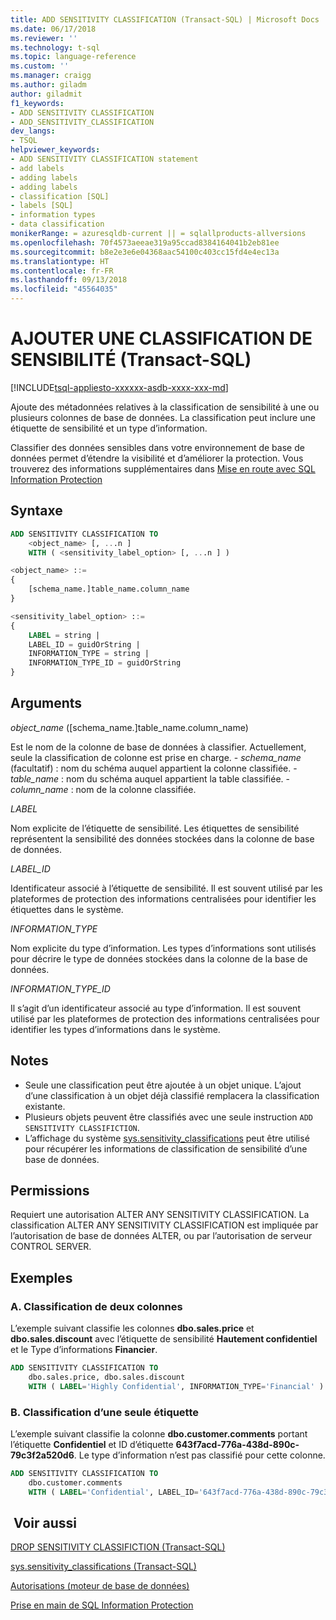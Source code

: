 ```yaml
---
title: ADD SENSITIVITY CLASSIFICATION (Transact-SQL) | Microsoft Docs
ms.date: 06/17/2018
ms.reviewer: ''
ms.technology: t-sql
ms.topic: language-reference
ms.custom: ''
ms.manager: craigg
ms.author: giladm
author: giladmit
f1_keywords:
- ADD SENSITIVITY CLASSIFICATION
- ADD_SENSITIVITY_CLASSIFICATION
dev_langs:
- TSQL
helpviewer_keywords:
- ADD SENSITIVITY CLASSIFICATION statement
- add labels
- adding labels
- adding labels
- classification [SQL]
- labels [SQL]
- information types
- data classification
monikerRange: = azuresqldb-current || = sqlallproducts-allversions
ms.openlocfilehash: 70f4573aeeae319a95ccad8384164041b2eb81ee
ms.sourcegitcommit: b8e2e3e6e04368aac54100c403cc15fd4e4ec13a
ms.translationtype: HT
ms.contentlocale: fr-FR
ms.lasthandoff: 09/13/2018
ms.locfileid: "45564035"
---
```

# <a name="add-sensitivity-classification-transact-sql"></a>AJOUTER UNE CLASSIFICATION DE SENSIBILITÉ (Transact-SQL)
[!INCLUDE[tsql-appliesto-xxxxxx-asdb-xxxx-xxx-md](../../includes/tsql-appliesto-xxxxxx-asdb-xxxx-xxx-md.md)]

Ajoute des métadonnées relatives à la classification de sensibilité à une ou plusieurs colonnes de base de données. La classification peut inclure une étiquette de sensibilité et un type d’information.  

Classifier des données sensibles dans votre environnement de base de données permet d’étendre la visibilité et d’améliorer la protection. Vous trouverez des informations supplémentaires dans [Mise en route avec SQL Information Protection](https://aka.ms/sqlip)

## <a name="syntax"></a>Syntaxe  

```sql
ADD SENSITIVITY CLASSIFICATION TO
    <object_name> [, ...n ]
    WITH ( <sensitivity_label_option> [, ...n ] )     

<object_name> ::=
{
    [schema_name.]table_name.column_name
}

<sensitivity_label_option> ::=  
{   
    LABEL = string |
    LABEL_ID = guidOrString |
    INFORMATION_TYPE = string |
    INFORMATION_TYPE_ID = guidOrString  
}
```  

## <a name="arguments"></a>Arguments  

*object_name* ([schema_name.]table_name.column_name)

Est le nom de la colonne de base de données à classifier. Actuellement, seule la classification de colonne est prise en charge.
    - *schema_name* (facultatif) : nom du schéma auquel appartient la colonne classifiée.
    - *table_name* : nom du schéma auquel appartient la table classifiée.
    - *column_name* : nom de la colonne classifiée.

*LABEL*

Nom explicite de l’étiquette de sensibilité. Les étiquettes de sensibilité représentent la sensibilité des données stockées dans la colonne de base de données.

*LABEL_ID*

Identificateur associé à l’étiquette de sensibilité. Il est souvent utilisé par les plateformes de protection des informations centralisées pour identifier les étiquettes dans le système.

*INFORMATION_TYPE*

Nom explicite du type d’information. Les types d’informations sont utilisés pour décrire le type de données stockées dans la colonne de la base de données.

*INFORMATION_TYPE_ID*

Il s’agit d’un identificateur associé au type d’information. Il est souvent utilisé par les plateformes de protection des informations centralisées pour identifier les types d’informations dans le système.


## <a name="remarks"></a>Notes   

- Seule une classification peut être ajoutée à un objet unique. L’ajout d’une classification à un objet déjà classifié remplacera la classification existante.
- Plusieurs objets peuvent être classifiés avec une seule instruction `ADD SENSITIVITY CLASSIFICTION`.
- L’affichage du système [sys.sensitivity_classifications](../../relational-databases/system-catalog-views/sys-sensitivity-classifications-transact-sql.md) peut être utilisé pour récupérer les informations de classification de sensibilité d’une base de données.


## <a name="permissions"></a>Permissions

Requiert une autorisation ALTER ANY SENSITIVITY CLASSIFICATION. La classification ALTER ANY SENSITIVITY CLASSIFICATION est impliquée par l’autorisation de base de données ALTER, ou par l’autorisation de serveur CONTROL SERVER.


## <a name="examples"></a>Exemples  

### <a name="a-classifying-two-columns"></a>A. Classification de deux colonnes

L’exemple suivant classifie les colonnes **dbo.sales.price** et **dbo.sales.discount** avec l’étiquette de sensibilité **Hautement confidentiel** et le Type d’informations **Financier**.

```sql
ADD SENSITIVITY CLASSIFICATION TO
    dbo.sales.price, dbo.sales.discount
    WITH ( LABEL='Highly Confidential', INFORMATION_TYPE='Financial' )
```  

### <a name="b-classifying-only-a-label"></a>B. Classification d’une seule étiquette
L’exemple suivant classifie la colonne **dbo.customer.comments** portant l’étiquette **Confidentiel** et ID d’étiquette **643f7acd-776a-438d-890c-79c3f2a520d6**. Le type d’information n’est pas classifié pour cette colonne.

```sql
ADD SENSITIVITY CLASSIFICATION TO
    dbo.customer.comments
    WITH ( LABEL='Confidential', LABEL_ID='643f7acd-776a-438d-890c-79c3f2a520d6' )
```  

## <a name="see-also"></a> Voir aussi  

[DROP SENSITIVITY CLASSIFICTION (Transact-SQL)](../../t-sql/statements/drop-sensitivity-classification-transact-sql.md)

[sys.sensitivity_classifications (Transact-SQL)](../../relational-databases/system-catalog-views/sys-sensitivity-classifications-transact-sql.md)

[Autorisations (moteur de base de données)](https://docs.microsoft.com/sql/relational-databases/security/permissions-database-engine)

[Prise en main de SQL Information Protection](http://aka.ms/sqlip)
